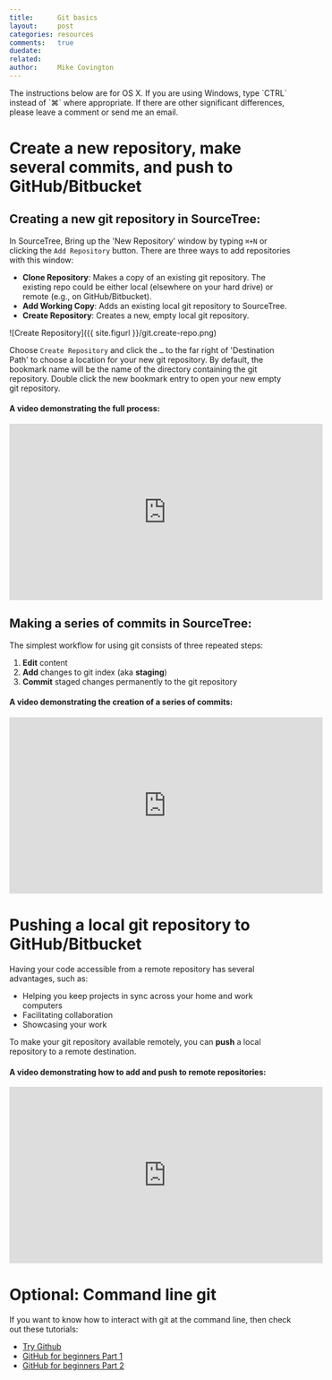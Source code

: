 ```yaml
---
title:      Git basics
layout:     post
categories: resources
comments:   true
duedate:
related:    
author:     Mike Covington
---
```


<aside class="hint">
The instructions below are for OS X. If you are using Windows, type `CTRL` instead of `⌘` where appropriate. If there are other significant differences, please leave a comment or send me an email.</aside>

# Create a new repository, make several commits, and push to GitHub/Bitbucket

## Creating a new git repository in SourceTree:

In SourceTree, Bring up the 'New Repository' window by typing `⌘+N` or clicking the `Add Repository` button. There are three ways to add repositories with this window:

- **Clone Repository**: Makes a copy of an existing git repository. The existing repo could be either local (elsewhere on your hard drive) or remote (e.g., on GitHub/Bitbucket).
- **Add Working Copy**: Adds an existing local git repository to SourceTree.
- **Create Repository**: Creates a new, empty local git repository.

![Create Repository]({{ site.figurl }}/git.create-repo.png)

Choose `Create Repository` and click the `…` to the far right of 'Destination Path' to choose a location for your new git repository. By default, the bookmark name will be the name of the directory containing the git repository. Double click the new bookmark entry to open your new empty git repository.

#### A video demonstrating the full process:

<iframe width="560" height="315" src="http://www.youtube.com/embed/6uB9g9J-290" frameborder="0" allowfullscreen></iframe>

## Making a series of commits in SourceTree:

The simplest workflow for using git consists of three repeated steps:

1. **Edit** content
2. **Add** changes to git index (aka **staging**)
3. **Commit** staged changes permanently to the git repository

#### A video demonstrating the creation of a series of commits:

<iframe width="560" height="315" src="http://www.youtube.com/embed/S6BJQC6lTO8" frameborder="0" allowfullscreen></iframe>

# Pushing a local git repository to GitHub/Bitbucket

Having your code accessible from a remote repository has several advantages, such as:

- Helping you keep projects in sync across your home and work computers
- Facilitating collaboration
- Showcasing your work

To make your git repository available remotely, you can **push** a local repository to a remote destination.

#### A video demonstrating how to add and push to remote repositories:

<iframe width="560" height="315" src="http://www.youtube.com/embed/Hs_Z99nOKM8" frameborder="0" allowfullscreen></iframe>

# Optional: Command line git

If you want to know how to interact with git at the command line, then check out these tutorials:

* [Try Github](https://try.github.io/levels/1/challenges/1)
* [GitHub for beginners Part 1](http://readwrite.com/2013/09/30/understanding-github-a-journey-for-beginners-part-1)
* [GitHub for beginners Part 2](http://readwrite.com/2013/10/02/github-for-beginners-part-2)

